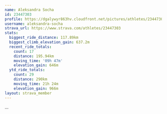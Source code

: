 ```yaml
---
name: Aleksandra Socha
id: 23447303
profile: https://dgalywyr863hv.cloudfront.net/pictures/athletes/23447303/14745546/4/large.jpg
username: aleksandra-socha
strava_url: https://www.strava.com/athletes/23447303
stats:
  biggest_ride_distance: 117.89km
  biggest_climb_elevation_gain: 637.2m
  recent_ride_totals:
    count: 17
    distance: 195.94km
    moving_time: '09h 47m'
    elevation_gain: 646m
  ytd_ride_totals:
    count: 29
    distance: 290km
    moving_time: 21h 24m
    elevation_gain: 966m
layout: strava_member
--- 
```

...
